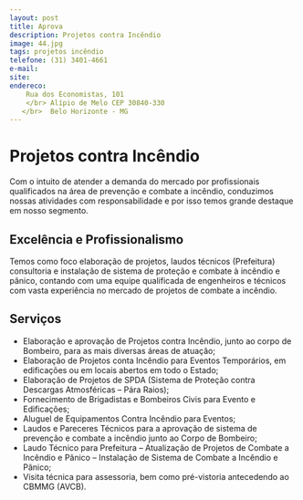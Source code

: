 ```yaml
---
layout: post
title: Aprova 
description: Projetos contra Incêndio
image: 44.jpg
tags: projetos incêndio 
telefone: (31) 3401-4661
e-mail: 
site:
endereco: 
    Rua dos Economistas, 101
    </br> Alípio de Melo CEP 30840-330
   </br>  Belo Horizonte - MG
---
```


# Projetos contra Incêndio

Com o intuito de atender a demanda do mercado por profissionais qualificados na área de prevenção e combate a incêndio, 
conduzimos nossas atividades com responsabilidade e por isso temos grande destaque em nosso segmento. 

## Excelência e Profissionalismo

Temos como foco elaboração de projetos, laudos técnicos (Prefeitura) consultoria e instalação de sistema de proteção e 
combate à incêndio e pânico, contando com uma equipe qualificada de engenheiros e técnicos com vasta experiência 
no mercado de projetos de combate a incêndio.

## Serviços

* Elaboração e aprovação de Projetos contra Incêndio, junto ao corpo de Bombeiro, para as mais diversas áreas de atuação;
* Elaboração de Projetos conta Incêndio para Eventos Temporários, em edificações ou em locais abertos em todo o Estado;
* Elaboração de Projetos de SPDA (Sistema de Proteção contra Descargas Atmosféricas – Pára Raios);
* Fornecimento de Brigadistas e Bombeiros Civis para Evento e Edificações;
* Aluguel de Equipamentos Contra Incêndio para Eventos;
* Laudos e Pareceres Técnicos para a aprovação de sistema de prevenção e combate a incêndio junto ao Corpo de Bombeiro;
* Laudo Técnico para Prefeitura – Atualização de Projetos de Combate a Incêndio e Pânico – Instalação de Sistema de Combate a Incêndio e Pânico;
* Visita técnica para assessoria, bem como pré-vistoria antecedendo ao CBMMG (AVCB).